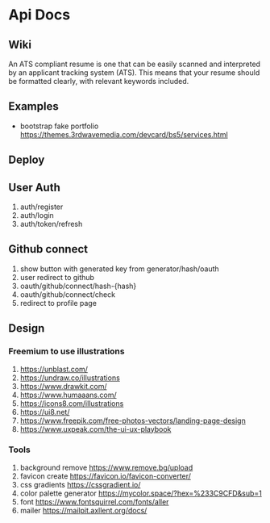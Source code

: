 # Api Docs

## Wiki
An ATS compliant resume is one that can be easily scanned and interpreted by an applicant tracking system (ATS). This means that your resume should be formatted clearly, with relevant keywords included.

## Examples
* bootstrap fake portfolio https://themes.3rdwavemedia.com/devcard/bs5/services.html

## Deploy

## User Auth
1. auth/register
2. auth/login
3. auth/token/refresh

## Github connect
1. show button with generated key from generator/hash/oauth
2. user redirect to github
3. oauth/github/connect/hash-{hash}
4. oauth/github/connect/check
5. redirect to profile page

## Design
### Freemium to use illustrations
1. https://unblast.com/
2. https://undraw.co/illustrations
3. https://www.drawkit.com/
4. https://www.humaaans.com/
5. https://icons8.com/illustrations
6. https://ui8.net/
7. https://www.freepik.com/free-photos-vectors/landing-page-design
8. https://www.uxpeak.com/the-ui-ux-playbook

### Tools
1. background remove https://www.remove.bg/upload
2. favicon create https://favicon.io/favicon-converter/
3. css gradients https://cssgradient.io/
4. color palette generator https://mycolor.space/?hex=%233C9CFD&sub=1
5. font https://www.fontsquirrel.com/fonts/aller
6. mailer https://mailpit.axllent.org/docs/
